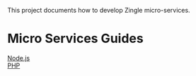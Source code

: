 This project documents how to develop Zingle micro-services.

Micro Services Guides
=====================
[Node.js](node.md)  
[PHP](php.md)  
